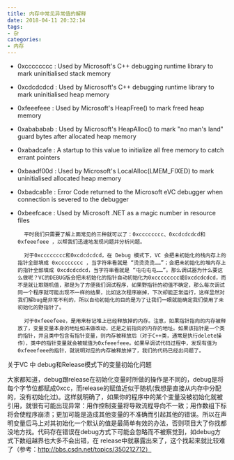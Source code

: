 ```yaml
---
title: 内存中常见异常值的解释
date: 2018-04-11 20:32:14
tags: 
- 杂
categories: 
- 内存
---
```

* 0xcccccccc : Used by Microsoft's C++ debugging runtime library to mark uninitialised stack memory

* 0xcdcdcdcd : Used by Microsoft's C++ debugging runtime library to mark uninitialised heap memory

* 0xfeeefeee : Used by Microsoft's HeapFree() to mark freed heap memory

* 0xabababab : Used by Microsoft's HeapAlloc() to mark "no man's land" guard bytes after allocated heap memory

* 0xabadcafe : A startup to this value to initialize all free memory to catch errant pointers

* 0xbaadf00d : Used by Microsoft's LocalAlloc(LMEM_FIXED) to mark uninitialised allocated heap memory

* 0xbadcab1e : Error Code returned to the Microsoft eVC debugger when connection is severed to the debugger

* 0xbeefcace : Used by Microsoft .NET as a magic number in resource files

        平时我们只需要了解上面常见的三种就可以了：0xcccccccc、0xcdcdcdcd和 0xfeeefeee ，以帮我们迅速地发现问题并分析问题。

        对于0xcccccccc和0xcdcdcdcd，在 Debug 模式下，VC 会把未初始化的栈内存上的指针全部填成 0xcccccccc ，当字符串看就是 “烫烫烫烫……”；会把未初始化的堆内存上的指针全部填成 0xcdcdcdcd，当字符串看就是 “屯屯屯屯……”。那么调试器为什么要这么做呢？VC的DEBUG版会把未初始化的指针自动初始化为0xcccccccc或0xcdcdcdcd，而不是就让取随机值，那是为了方便我们调试程序，如果野指针的初值不确定，那么每次调试同一个程序就可能出现不一样的结果，比如这次程序崩掉，下次却能正常运行，这样显然对我们解bug是非常不利的，所以自动初始化的目的是为了让我们一眼就能确定我们使用了未初始化的野指针了。

        对于0xfeeefeee，是用来标记堆上已经释放掉的内存。注意，如果指针指向的内存被释放了，变量变量本身的地址如未做改动，还是之前指向的内存的地址。如果该指针是一个类的指针，并且类中包含有指针变量，则内存被释放后（对于C++类，通常是执行delete操作），类中的指针变量就会被赋值为0xfeeefeee。如果早调试代码过程中，发现有值为0xfeeefeee的指针，就说明对应的内存被释放掉了，我们的代码已经出问题了。
关于VC 中 debug和Release模式下的变量初始化问题

大家都知道，debug跟release在初始化变量时所做的操作是不同的，debug是将每个字节位都赋成0xcc，而release的赋值近似于随机(我想是直接从内存中分配的，没有初始化过)。这样就明确了，如果你的程序中的某个变量没被初始化就被引用，就很有可能出现异常：用作控制变量将导致流程导向不一致；用作数组下标将会使程序崩溃；更加可能是造成其他变量的不准确而引起其他的错误。所以在声明变量后马上对其初始化一个默认的值是最简单有效的办法，否则项目大了你找都没地方找。代码存在错误在debug方式下可能会忽略而不被察觉到，如debug方式下数组越界也大多不会出错，在 release中就暴露出来了，这个找起来就比较难了（参考：http://bbs.csdn.net/topics/350212712）

